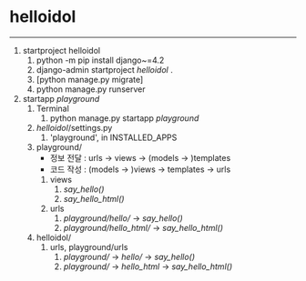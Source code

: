 # helloidol

---

1. startproject helloidol
   1. python -m pip install django~=4.2
   2. django-admin startproject _helloidol_ .
   3. [python manage.py migrate]
   4. python manage.py runserver
2. startapp _playground_
   1. Terminal
      1. python manage.py startapp _playground_
   2. _helloidol_/settings.py
      1. 'playground', in INSTALLED_APPS
   3. playground/
      - 정보 전달 : urls -> views -> (models -> )templates
      - 코드 작성 : (models -> )views -> templates -> urls
      1. views 
         1. _say_hello()_
         2. _say_hello_html()_
      2. urls
         1. _playground/hello/_ -> _say_hello()_
         2. _playground/hello_html/_ -> _say_hello_html()_
   4. helloidol/
      1. urls, playground/urls
         1. _playground/_ -> _hello/_ -> _say_hello()_
         2. _playground/_ -> _hello_html_ -> _say_hello_html()_